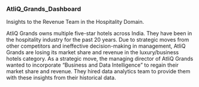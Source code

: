 ### AtliQ_Grands_Dashboard
Insights to the Revenue Team in the Hospitality Domain.

AtliQ Grands owns multiple five-star hotels across India.
They have been in the hospitality industry for the past 20 years. 
Due to strategic moves from other competitors and ineffective decision-making in management, 
AtliQ Grands are losing its market share and revenue in the luxury/business hotels category.
As a strategic move, the managing director of AtliQ Grands wanted to incorporate “Business and Data Intelligence” to regain their market share and revenue.
They hired data analytics team to provide them with these insights from their historical data.
